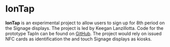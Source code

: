 # IonTap

**IonTap** is an experimental project to allow users to sign up for 8th period on the Signage displays.  The project is led by Keegan Lanzillotta.  Code for the prototype TapIn can be found on [GitHub](https://github.com/keegan/TapIn).  The project would rely on issued NFC cards as identification the and touch Signage displays as kiosks.

